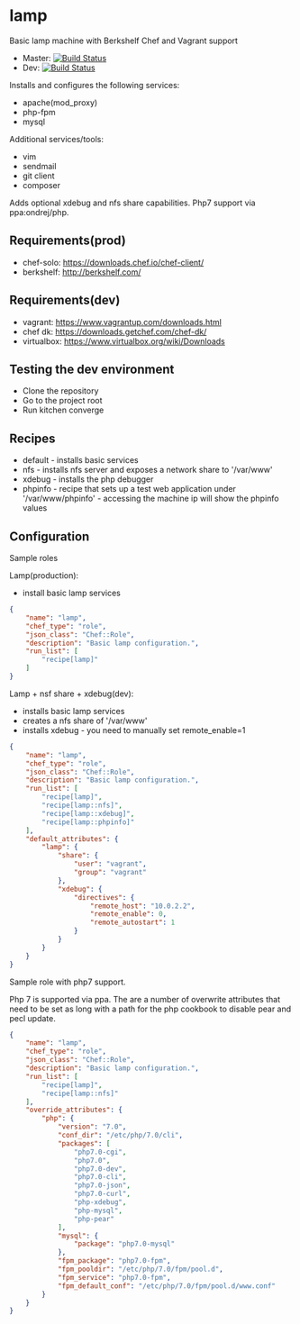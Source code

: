 lamp
====
Basic lamp machine with Berkshelf Chef and Vagrant support
* Master: [![Build Status](https://api.travis-ci.org/sergiuionescu/lamp.svg?branch=master)](http://travis-ci.org/sergiuionescu/lamp)
* Dev: [![Build Status](https://api.travis-ci.org/sergiuionescu/lamp.svg?branch=dev)](http://travis-ci.org/sergiuionescu/lamp)


Installs and configures the following services:
- apache(mod_proxy)
- php-fpm
- mysql

Additional services/tools:
- vim
- sendmail
- git client
- composer

Adds optional xdebug and nfs share capabilities.
Php7 support via ppa:ondrej/php.


Requirements(prod)
------------------
* chef-solo: https://downloads.chef.io/chef-client/
* berkshelf: http://berkshelf.com/

Requirements(dev)
-----------------
* vagrant: https://www.vagrantup.com/downloads.html
* chef dk: https://downloads.getchef.com/chef-dk/
* virtualbox: https://www.virtualbox.org/wiki/Downloads

Testing the dev environment
---------------------------
- Clone the repository
- Go to the project root
- Run kitchen converge

Recipes
-------
- default - installs basic services
- nfs - installs nfs server and exposes a network share to '/var/www'
- xdebug - installs the php debugger
- phpinfo - recipe that sets up a test web application under '/var/www/phpinfo' - accessing the machine ip will show the phpinfo values

Configuration
-------------
Sample roles

Lamp(production):
- install basic lamp services
```json
{
    "name": "lamp",
    "chef_type": "role",
    "json_class": "Chef::Role",
    "description": "Basic lamp configuration.",
    "run_list": [
        "recipe[lamp]"
    ]
}
```

Lamp + nsf share + xdebug(dev):
- installs basic lamp services
- creates a nfs share of '/var/www'
- installs xdebug - you need to manually set remote_enable=1
```json
{
    "name": "lamp",
    "chef_type": "role",
    "json_class": "Chef::Role",
    "description": "Basic lamp configuration.",
    "run_list": [
        "recipe[lamp]",
        "recipe[lamp::nfs]",
        "recipe[lamp::xdebug]",
        "recipe[lamp::phpinfo]"
    ],
    "default_attributes": {
        "lamp": {
            "share": {
                "user": "vagrant",
                "group": "vagrant"
            },
            "xdebug": {
                "directives": {
                    "remote_host": "10.0.2.2",
                    "remote_enable": 0,
                    "remote_autostart": 1
                }
            }
        }
    }
}
```

Sample role with php7 support.

Php 7 is supported via ppa. The are a number of overwrite attributes that need to be set as long with a path for the php cookbook to disable pear and pecl update.
```json
{
    "name": "lamp",
    "chef_type": "role",
    "json_class": "Chef::Role",
    "description": "Basic lamp configuration.",
    "run_list": [
        "recipe[lamp]",
        "recipe[lamp::nfs]"
    ],
    "override_attributes": {
        "php": {
            "version": "7.0",
            "conf_dir": "/etc/php/7.0/cli",
            "packages": [
                "php7.0-cgi",
                "php7.0",
                "php7.0-dev",
                "php7.0-cli",
                "php7.0-json",
                "php7.0-curl",
                "php-xdebug",
                "php-mysql",
                "php-pear"
            ],
            "mysql": {
                "package": "php7.0-mysql"
            },
            "fpm_package": "php7.0-fpm",
            "fpm_pooldir": "/etc/php/7.0/fpm/pool.d",
            "fpm_service": "php7.0-fpm",
            "fpm_default_conf": "/etc/php/7.0/fpm/pool.d/www.conf"
        }
    }
}
```